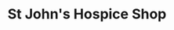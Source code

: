 ---
title: "St John's Hospice Shop"
url: /lancaster/st-johns-hospice-shop-kingsway-retail-park/
shop: charity
---
